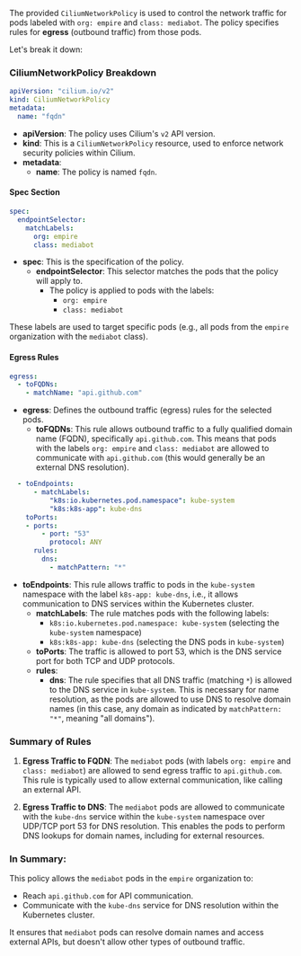 The provided `CiliumNetworkPolicy` is used to control the network traffic for pods labeled with `org: empire` and `class: mediabot`. The policy specifies rules for **egress** (outbound traffic) from those pods. 

Let's break it down:

### **CiliumNetworkPolicy Breakdown**

```yaml
apiVersion: "cilium.io/v2"
kind: CiliumNetworkPolicy
metadata:
  name: "fqdn"
```
- **apiVersion**: The policy uses Cilium's `v2` API version.
- **kind**: This is a `CiliumNetworkPolicy` resource, used to enforce network security policies within Cilium.
- **metadata**:
  - **name**: The policy is named `fqdn`.

#### **Spec Section**

```yaml
spec:
  endpointSelector:
    matchLabels:
      org: empire
      class: mediabot
```
- **spec**: This is the specification of the policy.
  - **endpointSelector**: This selector matches the pods that the policy will apply to.
    - The policy is applied to pods with the labels:
      - `org: empire`
      - `class: mediabot`
    
These labels are used to target specific pods (e.g., all pods from the `empire` organization with the `mediabot` class).

#### **Egress Rules**

```yaml
egress:
  - toFQDNs:
    - matchName: "api.github.com"
```
- **egress**: Defines the outbound traffic (egress) rules for the selected pods.
  - **toFQDNs**: This rule allows outbound traffic to a fully qualified domain name (FQDN), specifically `api.github.com`. This means that pods with the labels `org: empire` and `class: mediabot` are allowed to communicate with `api.github.com` (this would generally be an external DNS resolution).
  
```yaml
  - toEndpoints:
      - matchLabels:
          "k8s:io.kubernetes.pod.namespace": kube-system
          "k8s:k8s-app": kube-dns
    toPorts:
    - ports:
        - port: "53"
          protocol: ANY
      rules:
        dns:
          - matchPattern: "*"
```
- **toEndpoints**: This rule allows traffic to pods in the `kube-system` namespace with the label `k8s-app: kube-dns`, i.e., it allows communication to DNS services within the Kubernetes cluster.
  - **matchLabels**: The rule matches pods with the following labels:
    - `k8s:io.kubernetes.pod.namespace: kube-system` (selecting the `kube-system` namespace)
    - `k8s:k8s-app: kube-dns` (selecting the DNS pods in `kube-system`)
  - **toPorts**: The traffic is allowed to port 53, which is the DNS service port for both TCP and UDP protocols.
  - **rules**: 
    - **dns**: The rule specifies that all DNS traffic (matching `*`) is allowed to the DNS service in `kube-system`. This is necessary for name resolution, as the pods are allowed to use DNS to resolve domain names (in this case, any domain as indicated by `matchPattern: "*"`, meaning "all domains").

### **Summary of Rules**

1. **Egress Traffic to FQDN**: The `mediabot` pods (with labels `org: empire` and `class: mediabot`) are allowed to send egress traffic to `api.github.com`. This rule is typically used to allow external communication, like calling an external API.

2. **Egress Traffic to DNS**: The `mediabot` pods are allowed to communicate with the `kube-dns` service within the `kube-system` namespace over UDP/TCP port 53 for DNS resolution. This enables the pods to perform DNS lookups for domain names, including for external resources.

### **In Summary:**
This policy allows the `mediabot` pods in the `empire` organization to:
- Reach `api.github.com` for API communication.
- Communicate with the `kube-dns` service for DNS resolution within the Kubernetes cluster. 

It ensures that `mediabot` pods can resolve domain names and access external APIs, but doesn't allow other types of outbound traffic.